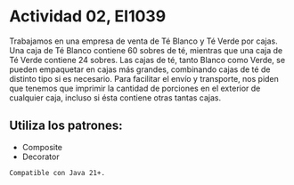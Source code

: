 # Actividad 02, EI1039
Trabajamos en una empresa de venta de Té Blanco y Té Verde por cajas. Una caja de Té Blanco contiene 60 sobres de té, mientras que una caja de Té Verde contiene 24 sobres. Las cajas de té, tanto Blanco como Verde, se pueden empaquetar en cajas más grandes, combinando cajas de té de distinto tipo si es necesario. Para facilitar el envío y transporte, nos piden que tenemos que imprimir la cantidad de porciones en el exterior de cualquier caja, incluso si ésta contiene otras tantas cajas. 

## Utiliza los patrones:
- Composite
- Decorator

``` Compatible con Java 21+. ```
